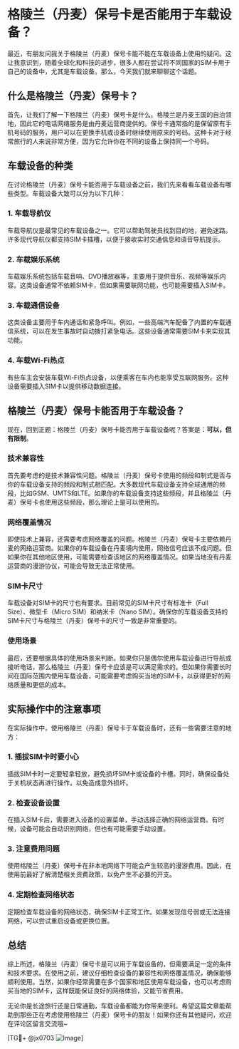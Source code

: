 # 格陵兰（丹麦）保号卡是否能用于车载设备？

最近，有朋友问我关于格陵兰（丹麦）保号卡能不能在车载设备上使用的疑问。这让我意识到，随着全球化和科技的进步，很多人都在尝试将不同国家的SIM卡用于自己的设备中，尤其是车载设备。那么，今天我们就来聊聊这个话题。

## 什么是格陵兰（丹麦）保号卡？

首先，让我们了解一下格陵兰（丹麦）保号卡是什么。格陵兰是丹麦王国的自治领地，因此它的电话网络服务是由丹麦运营商提供的。保号卡通常指的是保留原有手机号码的服务，用户可以在更换手机或设备时继续使用原来的号码。这种卡对于经常旅行的人来说非常方便，因为它允许你在不同的设备上保持同一个号码。

## 车载设备的种类

在讨论格陵兰（丹麦）保号卡能否用于车载设备之前，我们先来看看车载设备有哪些类型。车载设备大致可以分为以下几种：

### 1. 车载导航仪
车载导航仪是最常见的车载设备之一。它可以帮助驾驶员找到目的地，避免迷路。许多现代导航仪都支持SIM卡插槽，以便于接收实时交通信息和语音导航提示。

### 2. 车载娱乐系统
车载娱乐系统包括车载音响、DVD播放器等，主要用于提供音乐、视频等娱乐内容。这类设备通常不依赖SIM卡，但如果需要联网功能，也可能需要插入SIM卡。

### 3. 车载通信设备
这类设备主要用于车内通话和紧急呼叫。例如，一些高端汽车配备了内置的车载通信系统，可以在发生事故时自动拨打紧急电话。这些设备通常需要SIM卡来实现其功能。

### 4. 车载Wi-Fi热点
有些车主会安装车载Wi-Fi热点设备，以便乘客在车内也能享受互联网服务。这种设备需要插入SIM卡以提供移动数据连接。

## 格陵兰（丹麦）保号卡能否用于车载设备？

现在，回到正题：格陵兰（丹麦）保号卡能否用于车载设备呢？答案是：**可以，但有限制**。

### 技术兼容性
首先要考虑的是技术兼容性问题。格陵兰（丹麦）保号卡使用的频段和制式是否与你的车载设备支持的频段和制式相匹配。大多数现代车载设备支持全球通用的频段，比如GSM、UMTS和LTE。如果你的车载设备支持这些频段，并且格陵兰（丹麦）保号卡也使用这些频段，那么理论上是可以使用的。

### 网络覆盖情况
即使技术上兼容，还需要考虑网络覆盖的问题。格陵兰（丹麦）保号卡主要依赖丹麦的网络运营商。如果你的车载设备在丹麦境内使用，网络信号应该不成问题。但如果你在其他地区使用，可能需要检查该地区的网络覆盖情况。如果当地没有丹麦运营商的漫游协议，可能会导致无法正常使用。

### SIM卡尺寸
车载设备对SIM卡的尺寸也有要求。目前常见的SIM卡尺寸有标准卡（Full Size）、微型卡（Micro SIM）和纳米卡（Nano SIM）。确保你的车载设备支持的SIM卡尺寸与格陵兰（丹麦）保号卡的尺寸一致是非常重要的。

### 使用场景
最后，还要根据具体的使用场景来判断。如果你只是偶尔使用车载设备进行导航或接听电话，那么格陵兰（丹麦）保号卡应该是可以满足需求的。但如果你需要长时间在国际范围内使用车载设备，可能需要考虑购买当地的SIM卡，以获得更好的网络质量和更低的成本。

## 实际操作中的注意事项

在实际操作中，使用格陵兰（丹麦）保号卡于车载设备时，还有一些需要注意的地方：

### 1. 插拔SIM卡时要小心
插拔SIM卡时一定要轻拿轻放，避免损坏SIM卡或设备的卡槽。同时，确保设备处于关机状态再进行操作，以免造成意外损坏。

### 2. 检查设备设置
在插入SIM卡后，需要进入设备的设置菜单，手动选择正确的网络运营商。有时候，设备可能会自动识别网络，但也有可能需要手动设置。

### 3. 注意费用问题
使用格陵兰（丹麦）保号卡在非本地网络下可能会产生较高的漫游费用。因此，在使用前最好了解清楚相关资费政策，以免产生不必要的开支。

### 4. 定期检查网络状态
定期检查车载设备的网络状态，确保SIM卡正常工作。如果发现信号弱或无法连接网络，可以尝试重启设备或更换位置。

## 总结

综上所述，格陵兰（丹麦）保号卡是可以用于车载设备的，但需要满足一定的条件和技术要求。在使用之前，建议仔细检查设备的兼容性和网络覆盖情况，确保能够顺利使用。当然，如果你经常需要在多个国家和地区使用车载设备，也可以考虑购买当地的SIM卡，这样既能保证良好的网络体验，又能节省费用。

无论你是长途旅行还是日常通勤，车载设备都能为你带来便利。希望这篇文章能帮助到那些正在考虑使用格陵兰（丹麦）保号卡的朋友！如果你还有其他疑问，欢迎在评论区留言交流哦~

[TG💪+ @jx0703 ![Image](https://github.com/user-attachments/assets/dbca1d08-cadb-493c-b0ec-ad6f7a83f270)]